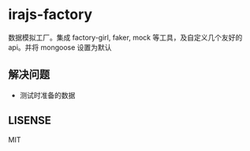 # irajs-factory
数据模拟工厂。集成 factory-girl, faker, mock 等工具，及自定义几个友好的 api。并将 mongoose 设置为默认

## 解决问题
- 测试时准备的数据

## LISENSE
MIT
